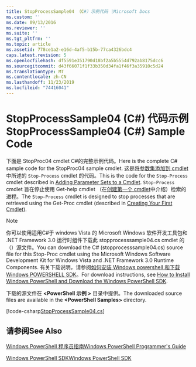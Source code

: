 ```yaml
---
title: StopProcessSample04 （C#）示例代码 |Microsoft Docs
ms.custom: ''
ms.date: 09/13/2016
ms.reviewer: ''
ms.suite: ''
ms.tgt_pltfrm: ''
ms.topic: article
ms.assetid: 778ce1a2-e16d-4af5-b15b-77ca4326bdc4
caps.latest.revision: 5
ms.openlocfilehash: df5591e351790d18bf2a5b5554d792ab8175dcc6
ms.sourcegitcommit: d43f66071f1f33b350d34fa1f46f3a35910c5d24
ms.translationtype: MT
ms.contentlocale: zh-CN
ms.lasthandoff: 11/23/2019
ms.locfileid: "74416041"
---
```

# <a name="stopprocesssample04-c-sample-code"></a><span data-ttu-id="de990-102">StopProcessSample04 (C#) 代码示例</span><span class="sxs-lookup"><span data-stu-id="de990-102">StopProcessSample04 (C#) Sample Code</span></span>

<span data-ttu-id="de990-103">下面是 StopProc04 cmdlet C#的完整示例代码。</span><span class="sxs-lookup"><span data-stu-id="de990-103">Here is the complete C# sample code for the StopProc04 sample cmdlet.</span></span> <span data-ttu-id="de990-104">这是[将参数集添加到 cmdlet](../cmdlet/adding-parameter-sets-to-a-cmdlet.md)中所述的 `Stop-Process` cmdlet 的代码。</span><span class="sxs-lookup"><span data-stu-id="de990-104">This is the code for the `Stop-Process` cmdlet described in [Adding Parameter Sets to a Cmdlet](../cmdlet/adding-parameter-sets-to-a-cmdlet.md).</span></span> <span data-ttu-id="de990-105">`Stop-Process` cmdlet 旨在停止使用 Get-help cmdlet （在[创建第一个 cmdlet](../cmdlet/creating-a-cmdlet-without-parameters.md)中介绍）检索的进程。</span><span class="sxs-lookup"><span data-stu-id="de990-105">The `Stop-Process` cmdlet is designed to stop processes that are retrieved using the Get-Proc cmdlet (described in [Creating Your First Cmdlet](../cmdlet/creating-a-cmdlet-without-parameters.md)).</span></span>

> [!NOTE]
> <span data-ttu-id="de990-106">你可以使用适用C#于 windows Vista 的 Microsoft Windows 软件开发工具包和 .NET Framework 3.0 运行时组件下载此 stopprocesssample04.cs cmdlet 的（）源文件。</span><span class="sxs-lookup"><span data-stu-id="de990-106">You can download the C# (stopprocesssample04.cs) source file for this Stop-Proc cmdlet using the Microsoft Windows Software Development Kit for Windows Vista and .NET Framework 3.0 Runtime Components.</span></span> <span data-ttu-id="de990-107">有关下载说明，请参阅[如何安装 Windows powershell 和下载 Windows POWERSHELL SDK](/powershell/scripting/developer/installing-the-windows-powershell-sdk)。</span><span class="sxs-lookup"><span data-stu-id="de990-107">For download instructions, see [How to Install Windows PowerShell and Download the Windows PowerShell SDK](/powershell/scripting/developer/installing-the-windows-powershell-sdk).</span></span>
>
> <span data-ttu-id="de990-108">下载的源文件在 **\<PowerShell 示例 >** 目录中提供。</span><span class="sxs-lookup"><span data-stu-id="de990-108">The downloaded source files are available in the **\<PowerShell Samples>** directory.</span></span>

[!code-csharp[StopProcessSample04.cs](../../../../powershell-sdk-samples/SDK-2.0/csharp/StopProcessSample04/StopProcessSample04.cs#L11-L435 "StopProcessSample04.cs")]

## <a name="see-also"></a><span data-ttu-id="de990-109">请参阅</span><span class="sxs-lookup"><span data-stu-id="de990-109">See Also</span></span>

[<span data-ttu-id="de990-110">Windows PowerShell 程序员指南</span><span class="sxs-lookup"><span data-stu-id="de990-110">Windows PowerShell Programmer's Guide</span></span>](./windows-powershell-programmer-s-guide.md)

[<span data-ttu-id="de990-111">Windows PowerShell SDK</span><span class="sxs-lookup"><span data-stu-id="de990-111">Windows PowerShell SDK</span></span>](../windows-powershell-reference.md)
